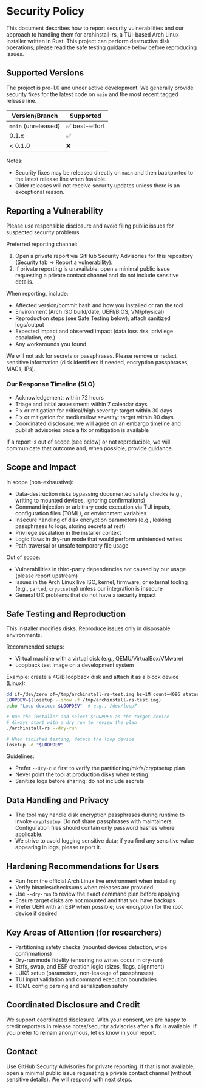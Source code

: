 # Security Policy

This document describes how to report security vulnerabilities and our approach to handling them for archinstall-rs, a TUI-based Arch Linux installer written in Rust. This project can perform destructive disk operations; please read the safe testing guidance below before reproducing issues.

## Supported Versions

The project is pre-1.0 and under active development. We generally provide security fixes for the latest code on `main` and the most recent tagged release line.

| Version/Branch | Supported |
| -------------- | --------- |
| `main` (unreleased) | :white_check_mark: best-effort |
| 0.1.x | :white_check_mark: |
| < 0.1.0 | :x: |

Notes:
- Security fixes may be released directly on `main` and then backported to the latest release line when feasible.
- Older releases will not receive security updates unless there is an exceptional reason.

## Reporting a Vulnerability

Please use responsible disclosure and avoid filing public issues for suspected security problems.

Preferred reporting channel:
1. Open a private report via GitHub Security Advisories for this repository (Security tab → Report a vulnerability).
2. If private reporting is unavailable, open a minimal public issue requesting a private contact channel and do not include sensitive details.

When reporting, include:
- Affected version/commit hash and how you installed or ran the tool
- Environment (Arch ISO build/date, UEFI/BIOS, VM/physical)
- Reproduction steps (see Safe Testing below); attach sanitized logs/output
- Expected impact and observed impact (data loss risk, privilege escalation, etc.)
- Any workarounds you found

We will not ask for secrets or passphrases. Please remove or redact sensitive information (disk identifiers if needed, encryption passphrases, MACs, IPs).

### Our Response Timeline (SLO)
- Acknowledgement: within 72 hours
- Triage and initial assessment: within 7 calendar days
- Fix or mitigation for critical/high severity: target within 30 days
- Fix or mitigation for medium/low severity: target within 90 days
- Coordinated disclosure: we will agree on an embargo timeline and publish advisories once a fix or mitigation is available

If a report is out of scope (see below) or not reproducible, we will communicate that outcome and, when possible, provide guidance.

## Scope and Impact

In scope (non-exhaustive):
- Data-destruction risks bypassing documented safety checks (e.g., writing to mounted devices, ignoring confirmations)
- Command injection or arbitrary code execution via TUI inputs, configuration files (TOML), or environment variables
- Insecure handling of disk encryption parameters (e.g., leaking passphrases to logs, storing secrets at rest)
- Privilege escalation in the installer context
- Logic flaws in dry-run mode that would perform unintended writes
- Path traversal or unsafe temporary file usage

Out of scope:
- Vulnerabilities in third-party dependencies not caused by our usage (please report upstream)
- Issues in the Arch Linux live ISO, kernel, firmware, or external tooling (e.g., `parted`, `cryptsetup`) unless our integration is insecure
- General UX problems that do not have a security impact

## Safe Testing and Reproduction

This installer modifies disks. Reproduce issues only in disposable environments.

Recommended setups:
- Virtual machine with a virtual disk (e.g., QEMU/VirtualBox/VMware)
- Loopback test image on a development system

Example: create a 4GiB loopback disk and attach it as a block device (Linux):

```bash
dd if=/dev/zero of=/tmp/archinstall-rs-test.img bs=1M count=4096 status=progress
LOOPDEV=$(losetup --show -f /tmp/archinstall-rs-test.img)
echo "Loop device: $LOOPDEV"  # e.g., /dev/loop7

# Run the installer and select $LOOPDEV as the target device
# Always start with a dry run to review the plan
./archinstall-rs --dry-run

# When finished testing, detach the loop device
losetup -d "$LOOPDEV"
```

Guidelines:
- Prefer `--dry-run` first to verify the partitioning/mkfs/cryptsetup plan
- Never point the tool at production disks when testing
- Sanitize logs before sharing; do not include secrets

## Data Handling and Privacy

- The tool may handle disk encryption passphrases during runtime to invoke `cryptsetup`. Do not share passphrases with maintainers. Configuration files should contain only password hashes where applicable.
- We strive to avoid logging sensitive data; if you find any sensitive value appearing in logs, please report it.

## Hardening Recommendations for Users

- Run from the official Arch Linux live environment when installing
- Verify binaries/checksums when releases are provided
- Use `--dry-run` to review the exact command plan before applying
- Ensure target disks are not mounted and that you have backups
- Prefer UEFI with an ESP when possible; use encryption for the root device if desired

## Key Areas of Attention (for researchers)

- Partitioning safety checks (mounted devices detection, wipe confirmations)
- Dry-run mode fidelity (ensuring no writes occur in dry-run)
- Btrfs, swap, and ESP creation logic (sizes, flags, alignment)
- LUKS setup (parameters, non-leakage of passphrases)
- TUI input validation and command execution boundaries
- TOML config parsing and serialization safety

## Coordinated Disclosure and Credit

We support coordinated disclosure. With your consent, we are happy to credit reporters in release notes/security advisories after a fix is available. If you prefer to remain anonymous, let us know in your report.

## Contact

Use GitHub Security Advisories for private reporting. If that is not available, open a minimal public issue requesting a private contact channel (without sensitive details). We will respond with next steps.
